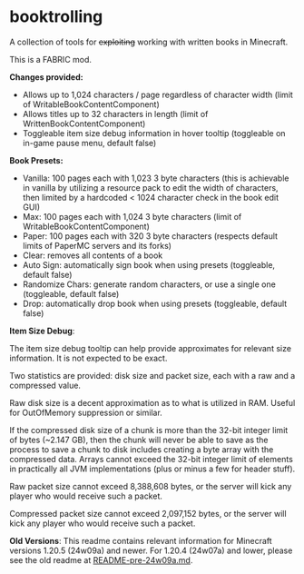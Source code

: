 # booktrolling

A collection of tools for ~~exploiting~~ working with written books in Minecraft.

This is a FABRIC mod.


**Changes provided:**
- Allows up to 1,024 characters / page regardless of character width (limit of WritableBookContentComponent)
- Allows titles up to 32 characters in length (limit of WrittenBookContentComponent)
- Toggleable item size debug information in hover tooltip (toggleable on in-game pause menu, default false)

**Book Presets:**
- Vanilla: 100 pages each with 1,023 3 byte characters (this is achievable in vanilla by utilizing a resource pack to edit the
width of characters, then limited by a hardcoded < 1024 character check in the book edit GUI)
- Max: 100 pages each with 1,024 3 byte characters (limit of WritableBookContentComponent)
- Paper: 100 pages each with 320 3 byte characters (respects default limits of PaperMC servers and its forks)
- Clear: removes all contents of a book
- Auto Sign: automatically sign book when using presets (toggleable, default false)
- Randomize Chars: generate random characters, or use a single one (toggleable, default false)
- Drop: automatically drop book when using presets (toggleable, default false)


**Item Size Debug**:

The item size debug tooltip can help provide approximates for relevant size information. It is not expected to be exact.

Two statistics are provided: disk size and packet size, each with a raw and a compressed value.

Raw disk size is a decent approximation as to what is utilized in RAM. Useful for OutOfMemory suppression or similar.

If the compressed disk size of a chunk is more than the 32-bit integer limit of bytes (~2.147 GB), then the chunk will never
be able to save as the process to save a chunk to disk includes creating a byte array with the compressed data. Arrays cannot
exceed the 32-bit integer limit of elements in practically all JVM implementations (plus or minus a few for header stuff).

Raw packet size cannot exceed 8,388,608 bytes, or the server will kick any player who would receive such a packet.

Compressed packet size cannot exceed 2,097,152 bytes, or the server will kick any player who would receive such a packet.

**Old Versions**:
This readme contains relevant information for Minecraft versions 1.20.5 (24w09a) and newer. For 1.20.4 (24w07a) and lower, please see
the old readme at [README-pre-24w09a.md](https://github.com/Captain-S0L0/booktrolling/README-pre-24w09a.md).